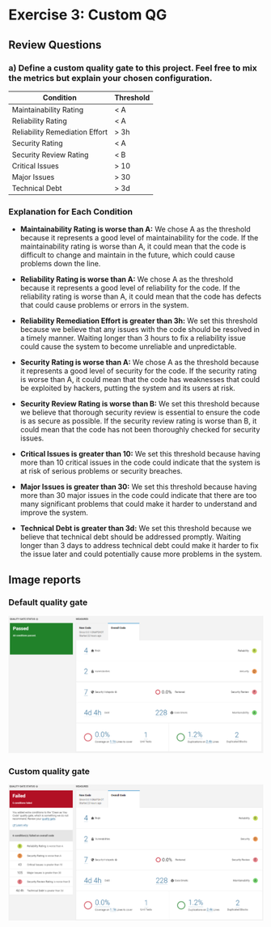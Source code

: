 # Exercise 3:  Custom QG

## Review Questions

### a) Define a custom quality gate to this project. Feel free to mix the metrics but explain your chosen configuration.

| Condition | Threshold |
|-----------|-----------|
| Maintainability Rating | < A |
| Reliability Rating | < A |
| Reliability Remediation Effort | > 3h |
| Security Rating | < A |
| Security Review Rating | < B |
| Critical Issues | > 10 |
| Major Issues | > 30 |
| Technical Debt | > 3d |

### Explanation for Each Condition

- **Maintainability Rating is worse than A:** We chose A as the threshold because it represents a good level of maintainability for the code. If the maintainability rating is worse than A, it could mean that the code is difficult to change and maintain in the future, which could cause problems down the line.

- **Reliability Rating is worse than A:** We chose A as the threshold because it represents a good level of reliability for the code. If the reliability rating is worse than A, it could mean that the code has defects that could cause problems or errors in the system.

- **Reliability Remediation Effort is greater than 3h:** We set this threshold because we believe that any issues with the code should be resolved in a timely manner. Waiting longer than 3 hours to fix a reliability issue could cause the system to become unreliable and unpredictable.

- **Security Rating is worse than A:** We chose A as the threshold because it represents a good level of security for the code. If the security rating is worse than A, it could mean that the code has weaknesses that could be exploited by hackers, putting the system and its users at risk.

- **Security Review Rating is worse than B:** We set this threshold because we believe that thorough security review is essential to ensure the code is as secure as possible. If the security review rating is worse than B, it could mean that the code has not been thoroughly checked for security issues.

- **Critical Issues is greater than 10:** We set this threshold because having more than 10 critical issues in the code could indicate that the system is at risk of serious problems or security breaches.

- **Major Issues is greater than 30:** We set this threshold because having more than 30 major issues in the code could indicate that there are too many significant problems that could make it harder to understand and improve the system.

- **Technical Debt is greater than 3d:** We set this threshold because we believe that technical debt should be addressed promptly. Waiting longer than 3 days to address technical debt could make it harder to fix the issue later and could potentially cause more problems in the system.

## Image reports

### Default quality gate
![Default quality gate](default-quality-gate.png "Default quality gate")

### Custom quality gate
![Custom quality gate](custom-quality-gate.png "Custom quality gate")
